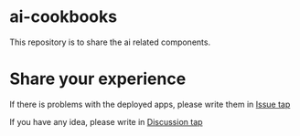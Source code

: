 # ai-cookbooks
This repository is to share the ai related components. 

# Share your experience
If there is problems with the deployed apps, please write them in [Issue tap](https://github.com/crimson206/ai-cookbooks/issues)

If you have any idea, please write in [Discussion tap](https://github.com/crimson206/ai-cookbooks/discussions)

